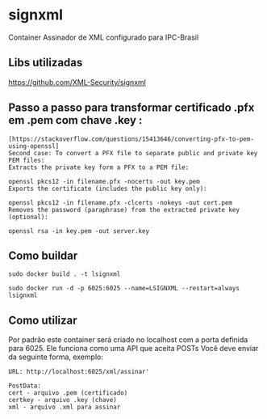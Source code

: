 # signxml
Container Assinador de XML configurado para IPC-Brasil

## Libs utilizadas
https://github.com/XML-Security/signxml

## Passo a passo para transformar certificado .pfx em .pem com chave .key :
```
[https://stackoverflow.com/questions/15413646/converting-pfx-to-pem-using-openssl]
Second case: To convert a PFX file to separate public and private key PEM files:
Extracts the private key form a PFX to a PEM file:

openssl pkcs12 -in filename.pfx -nocerts -out key.pem
Exports the certificate (includes the public key only):

openssl pkcs12 -in filename.pfx -clcerts -nokeys -out cert.pem
Removes the password (paraphrase) from the extracted private key (optional):

openssl rsa -in key.pem -out server.key
```

## Como buildar
```
sudo docker build . -t lsignxml

sudo docker run -d -p 6025:6025 --name=LSIGNXML --restart=always lsignxml
```

## Como utilizar
Por padrão este container será criado no localhost com a porta definida para 6025.
Ele funciona como uma API que aceita POSTs
Você deve enviar da seguinte forma, exemplo:
```
URL: http://localhost:6025/xml/assinar'

PostData:
cert - arquivo .pem (certificado)
certkey - arquivo .key (chave)
xml - arquivo .xml para assinar
```
